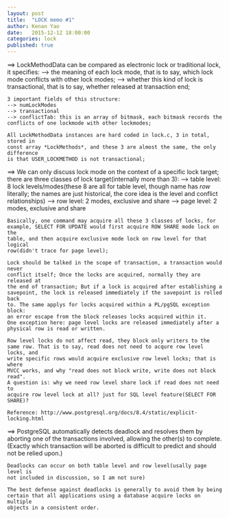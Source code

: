 ```yaml
---
layout: post
title:  "LOCK memo #1"
author: Kenan Yao
date:   2015-12-12 18:00:00
categories: lock
published: true
---
```


==> LockMethodData can be compared as electronic lock or traditional lock, it
	specifies:
	--> the meaning of each lock mode, that is to say, which lock mode
	conflicts with other lock modes;
	--> whether this kind of lock is transactional, that is to say, whether
	released at transaction end;

	3 important fields of this structure:
	--> numLockModes
	--> transactional
	--> conflictTab: this is an array of bitmask, each bitmask records the
	conflicts of one lockmode with other lockmodes;

	All LockMethodData instances are hard coded in lock.c, 3 in total, stored in
	const array *LockMethods*, and these 3 are almost the same, the only difference
	is that USER_LOCKMETHOD is not transactional;

==> We can only discuss lock mode on the context of a specific lock target;
	there are three classes of lock target(internally more than 3):
	--> table level: 8 lock levels/modes(these 8 are all for table level, though
					 name has *row* literally; the names are just historical,
					 the core idea is the level and conflict relationships)
	--> row level: 2 modes, exclusive and share
	--> page level: 2 modes, exclusive and share

	Basically, one command may acquire all these 3 classes of locks, for
	example, SELECT FOR UPDATE would first acquire ROW SHARE mode lock on the
	table, and then acquire exclusive mode lock on row level for that logical
	row(didn't trace for page level);

	Lock should be talked in the scope of transaction, a transaction would never
	conflict itself; Once the locks are acquired, normally they are released at
	the end of transaction; But if a lock is acquired after establishing a
	savepoint, the lock is released immediately if the savepoint is rolled back
	to. The same applys for locks acquired within a PL/pgSQL exception block:
	an error escape from the block releases locks acquired within it.
	One exception here: page level locks are released immediately after a
	physical row is read or written. 

	Row level locks do not affect read, they block only writers to the
	same row. That is to say, read does not need to acqure row level locks, and
	write specific rows would acquire exclusive row level locks; that is where
	MVCC works, and why "read does not block write, write does not block read".
	A question is: why we need row level share lock if read does not need to
	acquire row level lock at all? just for SQL level feature(SELECT FOR SHARE)?

	Reference: http://www.postgresql.org/docs/8.4/static/explicit-locking.html

==> PostgreSQL automatically detects deadlock and resolves them by
	aborting one of the transactions involved, allowing the other(s) to complete.
	(Exactly which transaction will be aborted is difficult to predict and should
 	not be relied upon.)

	Deadlocks can occur on both table level and row level(usally page level is
	not included in discussion, so I am not sure)

	The best defense against deadlocks is generally to avoid them by being
	certain that all applications using a database acquire locks on multiple
	objects in a consistent order.
